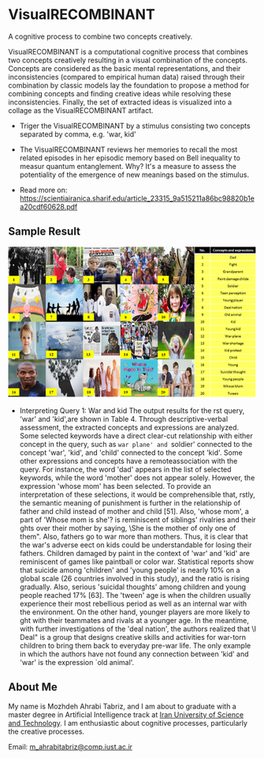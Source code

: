 # VisualRECOMBINANT
A cognitive process to combine two concepts creatively.

VisualRECOMBINANT is a computational cognitive process that combines two concepts creatively resulting in a visual combination of the concepts. 
Concepts are considered as the basic mental representations, and their inconsistencies (compared to empirical human data) raised through their combination by classic models lay the foundation to  propose a method for combining concepts and finding creative ideas while resolving these inconsistencies. Finally, the set of extracted ideas is visualized into a collage as the VisualRECOMBINANT artifact.

- Triger the VisualRECOMBINANT by a stimulus consisting two concepts separated by comma, e.g. 'war, kid'
- The VisualRECOMBINANT reviews her memories to recall the most related episodes in her episodic memory based on Bell inequality to measur quantum entanglement. Why? It's a measure to assess the potentiality of the emergence of new meanings based on the stimulus.

- Read more on: https://scientiairanica.sharif.edu/article_23315_9a515211a86bc98820b1ea20cdf60628.pdf

## Sample Result
!['war, kid' combination result](https://github.com/mozhani/VisualRECOMBINANT/blob/main/image.png)
- Interpreting Query 1: War and kid The output results for the rst query, 'war' and 'kid',are shown in Table 4. Through descriptive-verbal assessment, the extracted concepts and expressions are analyzed. Some selected keywords have a direct clear-cut relationship with either concept in the query, such as `war plane' and `soldier' connected to the concept 'war', 'kid', and 'child' connected to the concept 'kid'. Some other expressions and concepts have a remoteassociation with the query. For instance, the word 'dad' appears in the list of selected keywords, while the word 'mother' does not appear solely. However, the expression 'whose mom' has been selected. To provide an interpretation of these selections, it would be comprehensible that, rstly, the semantic meaning of punishment is further in the relationship of father and child instead of mother and child [51]. Also, 'whose mom', a part of 'Whose mom is she'? is reminiscent of siblings' rivalries and their ghts over their mother by saying, \She is the mother of only one of them". Also, fathers go to war more than mothers. Thus, it is clear that the war's adverse eect on kids could be understandable for losing their fathers. Children damaged by paint in the context of 'war' and 'kid' are reminiscent of games like paintball or color war. Statistical reports show that suicide among 'children' and 'young people' is nearly 10% on a global scale (26 countries involved in this study), and the ratio is rising gradually. Also, serious 'suicidal thoughts' among children and young people reached 17% [63]. The 'tween' age is when the children usually experience their most rebellious period as well as an internal war with the environment. On the other hand, younger players are more likely to ght with their teammates and rivals at a younger age. In the meantime, with further investigations of the 'deal nation', the authors realized that \I Deal" is a group that designs creative skills and activities for war-torn children to bring them back to everyday pre-war life. The only example in which the authors have not found any connection between 'kid' and 'war' is the expression `old animal'.




## About Me
My name is Mozhdeh Ahrabi Tabriz, and I am about to graduate with a master degree in Artificial Intelligence track at [Iran University of Science and Technology](https://iust.ac.ir). I am enthusiastic about cognitive processes, particularly the creative processes. 

Email: m_ahrabitabriz@comp.iust.ac.ir

